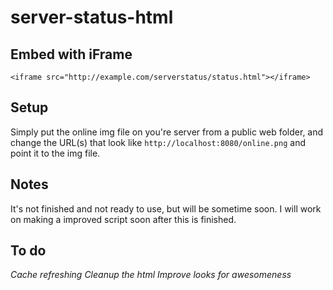 server-status-html
==================
## Embed with iFrame
`<iframe src="http://example.com/serverstatus/status.html"></iframe>`

## Setup
Simply put the online img file on you're server from a public web folder, and change the URL(s) that look like `http://localhost:8080/online.png` and point it to the img file.

## Notes
It's not finished and not ready to use, but will be sometime soon.
I will work on making a improved script soon after this is finished.

## To do
*Cache refreshing*
*Cleanup the html*
*Improve looks for awesomeness*
